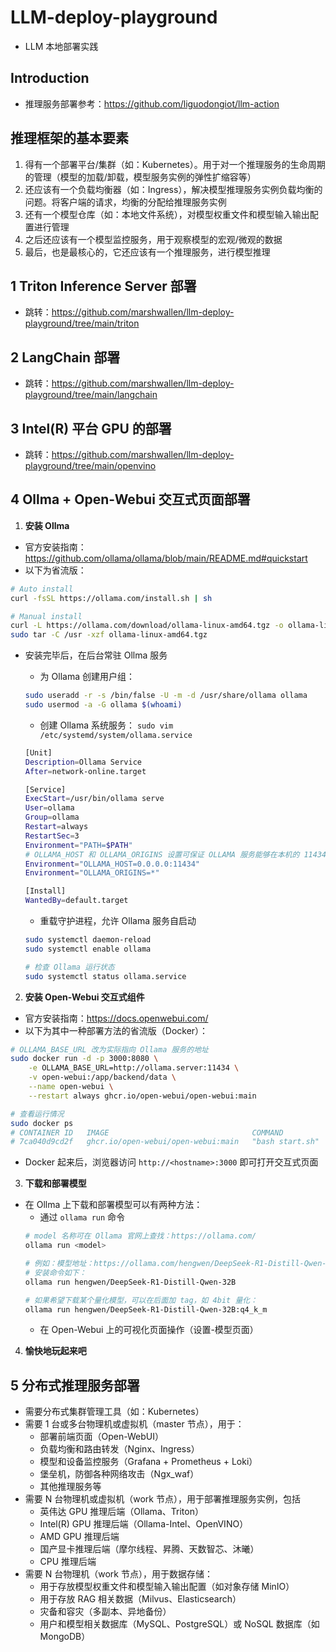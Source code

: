 # LLM-deploy-playground
- LLM 本地部署实践

## Introduction
- 推理服务部署参考：https://github.com/liguodongiot/llm-action

## 推理框架的基本要素
1. 得有一个部署平台/集群（如：Kubernetes）。用于对一个推理服务的生命周期的管理（模型的加载/卸载，模型服务实例的弹性扩缩容等）
2. 还应该有一个负载均衡器（如：Ingress），解决模型推理服务实例负载均衡的问题。将客户端的请求，均衡的分配给推理服务实例
3. 还有一个模型仓库（如：本地文件系统），对模型权重文件和模型输入输出配置进行管理
4. 之后还应该有一个模型监控服务，用于观察模型的宏观/微观的数据
5. 最后，也是最核心的，它还应该有一个推理服务，进行模型推理

## 1 Triton Inference Server 部署
- 跳转：https://github.com/marshwallen/llm-deploy-playground/tree/main/triton

## 2 LangChain 部署
- 跳转：https://github.com/marshwallen/llm-deploy-playground/tree/main/langchain

## 3 Intel(R) 平台 GPU 的部署
- 跳转：https://github.com/marshwallen/llm-deploy-playground/tree/main/openvino

## 4 Ollma + Open-Webui 交互式页面部署
1. **安装 Ollma**
- 官方安装指南：https://github.com/ollama/ollama/blob/main/README.md#quickstart
- 以下为省流版：
```sh
# Auto install
curl -fsSL https://ollama.com/install.sh | sh

# Manual install
curl -L https://ollama.com/download/ollama-linux-amd64.tgz -o ollama-linux-amd64.tgz
sudo tar -C /usr -xzf ollama-linux-amd64.tgz
```
- 安装完毕后，在后台常驻 Ollma 服务
    - 为 Ollama 创建用户组：
    ```sh
    sudo useradd -r -s /bin/false -U -m -d /usr/share/ollama ollama
    sudo usermod -a -G ollama $(whoami)
    ```

    - 创建 Ollama 系统服务： ```sudo vim /etc/systemd/system/ollama.service```
    ```sh
    [Unit]
    Description=Ollama Service
    After=network-online.target

    [Service]
    ExecStart=/usr/bin/ollama serve
    User=ollama
    Group=ollama
    Restart=always
    RestartSec=3
    Environment="PATH=$PATH"
    # OLLAMA_HOST 和 OLLAMA_ORIGINS 设置可保证 OLLAMA 服务能够在本机的 11434 端口上被访问
    Environment="OLLAMA_HOST=0.0.0.0:11434" 
    Environment="OLLAMA_ORIGINS=*"

    [Install]
    WantedBy=default.target
    ```
    - 重载守护进程，允许 Ollama 服务自启动
    ```sh
    sudo systemctl daemon-reload
    sudo systemctl enable ollama

    # 检查 Ollama 运行状态
    sudo systemctl status ollama.service
    ```

2. **安装 Open-Webui 交互式组件**
- 官方安装指南：https://docs.openwebui.com/
- 以下为其中一种部署方法的省流版（Docker）：
```sh
# OLLAMA_BASE_URL 改为实际指向 Ollama 服务的地址
sudo docker run -d -p 3000:8080 \
    -e OLLAMA_BASE_URL=http://ollama.server:11434 \
    -v open-webui:/app/backend/data \
    --name open-webui \
    --restart always ghcr.io/open-webui/open-webui:main

# 查看运行情况
sudo docker ps
# CONTAINER ID   IMAGE                                COMMAND           CREATED       STATUS                    PORTS                                         NAMES
# 7ca040d9cd2f   ghcr.io/open-webui/open-webui:main   "bash start.sh"   2 hours ago   Up 59 minutes (healthy)   0.0.0.0:3000->8080/tcp, [::]:3000->8080/tcp   open-webui
```
- Docker 起来后，浏览器访问 ```http://<hostname>:3000``` 即可打开交互式页面

3. **下载和部署模型**
- 在 Ollma 上下载和部署模型可以有两种方法：
    - 通过 ```ollama run``` 命令
    ```sh
    # model 名称可在 Ollama 官网上查找：https://ollama.com/
    ollama run <model>

    # 例如：模型地址：https://ollama.com/hengwen/DeepSeek-R1-Distill-Qwen-32B
    # 安装命令如下：
    ollama run hengwen/DeepSeek-R1-Distill-Qwen-32B

    # 如果希望下载某个量化模型，可以在后面加 tag，如 4bit 量化：
    ollama run hengwen/DeepSeek-R1-Distill-Qwen-32B:q4_k_m
    ```
    - 在 Open-Webui 上的可视化页面操作（设置-模型页面）

4. **愉快地玩起来吧**

## 5 分布式推理服务部署
- 需要分布式集群管理工具（如：Kubernetes）
- 需要 1 台或多台物理机或虚拟机（master 节点），用于：
    - 部署前端页面（Open-WebUI）
    - 负载均衡和路由转发（Nginx、Ingress）
    - 模型和设备监控服务（Grafana + Prometheus + Loki）
    - 堡垒机，防御各种网络攻击（Ngx_waf）
    - 其他推理服务等
- 需要 N 台物理机或虚拟机（work 节点），用于部署推理服务实例，包括
    - 英伟达 GPU 推理后端（Ollama、Triton）
    - Intel(R) GPU 推理后端（Ollama-Intel、OpenVINO）
    - AMD GPU 推理后端
    - 国产显卡推理后端（摩尔线程、昇腾、天数智芯、沐曦）
    - CPU 推理后端
- 需要 N 台物理机（work 节点），用于数据存储：
    - 用于存放模型权重文件和模型输入输出配置（如对象存储 MinIO）
    - 用于存放 RAG 相关数据（Milvus、Elasticsearch）
    - 灾备和容灾（多副本、异地备份）
    - 用户和模型相关数据库（MySQL、PostgreSQL）或 NoSQL 数据库（如 MongoDB）
  